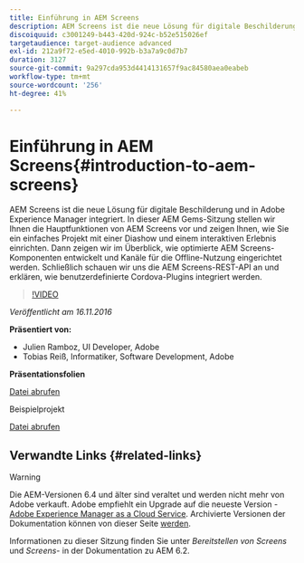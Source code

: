 ```yaml
---
title: Einführung in AEM Screens
description: AEM Screens ist die neue Lösung für digitale Beschilderung und in Adobe Experience Manager integriert. In dieser AEM Gems-Sitzung stellen wir Ihnen die Hauptfunktionen von AEM Screens vor und zeigen Ihnen, wie Sie ein einfaches Projekt mit einer Diashow und einem interaktiven Erlebnis einrichten. Dann zeigen wir im Überblick, wie optimierte AEM Screens-Komponenten entwickelt und Kanäle für die Offline-Nutzung eingerichtet werden. Schließlich schauen wir uns die AEM Screens-REST-API an und erklären, wie benutzerdefinierte Cordova-Plugins integriert werden.
discoiquuid: c3001249-b443-420d-924c-b52e515026ef
targetaudience: target-audience advanced
exl-id: 212a9f72-e5ed-4010-992b-b3a7a9c0d7b7
duration: 3127
source-git-commit: 9a297cda953d4414131657f9ac84580aea0eabeb
workflow-type: tm+mt
source-wordcount: '256'
ht-degree: 41%

---
```


# Einführung in AEM Screens{#introduction-to-aem-screens}

AEM Screens ist die neue Lösung für digitale Beschilderung und in Adobe Experience Manager integriert. In dieser AEM Gems-Sitzung stellen wir Ihnen die Hauptfunktionen von AEM Screens vor und zeigen Ihnen, wie Sie ein einfaches Projekt mit einer Diashow und einem interaktiven Erlebnis einrichten. Dann zeigen wir im Überblick, wie optimierte AEM Screens-Komponenten entwickelt und Kanäle für die Offline-Nutzung eingerichtet werden. Schließlich schauen wir uns die AEM Screens-REST-API an und erklären, wie benutzerdefinierte Cordova-Plugins integriert werden.

>[!VIDEO](https://video.tv.adobe.com/v/19301/?quality=9)

*Veröffentlicht am 16.11.2016*

**Präsentiert von:**

* Julien Ramboz, UI Developer, Adobe
* Tobias Reiß, Informatiker, Software Development, Adobe

**Präsentationsfolien**

[Datei abrufen](assets/2016-11-16-aem-screens.pdf)

Beispielprojekt

[Datei abrufen](assets/aemscreensgems.zip)

## Verwandte Links {#related-links}


>[!WARNING]
>
>Die AEM-Versionen 6.4 und älter sind veraltet und werden nicht mehr von Adobe verkauft.  Adobe empfiehlt ein Upgrade auf die neueste Version - [Adobe Experience Manager as a Cloud Service](https://experienceleague.adobe.com/docs/experience-manager-cloud-service.html?lang=de).  Archivierte Versionen der Dokumentation können von dieser Seite [&#x200B; werden](https://experienceleague.adobe.com/docs/experience-manager-release-information/aem-release-updates/previous-updates/aem-previous-versions.html?lang=de).
>
>Informationen zu dieser Sitzung finden Sie unter *Bereitstellen von Screens* und *Screens-* in der Dokumentation zu AEM 6.2.
